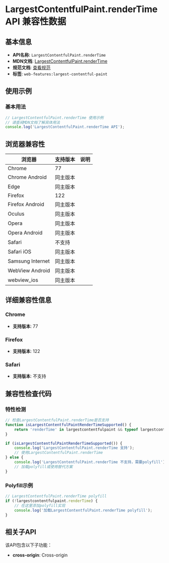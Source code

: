# LargestContentfulPaint.renderTime API 兼容性数据

## 基本信息

- **API名称**: `LargestContentfulPaint.renderTime`
- **MDN文档**: [LargestContentfulPaint.renderTime](https://developer.mozilla.org/docs/Web/API/LargestContentfulPaint/renderTime)
- **规范文档**: [查看规范](https://w3c.github.io/largest-contentful-paint/#ref-for-dom-largestcontentfulpaint-rendertime)
- **标签**: `web-features:largest-contentful-paint`

## 使用示例

### 基本用法

```javascript
// LargestContentfulPaint.renderTime 使用示例
// 请查阅MDN文档了解具体用法
console.log('LargestContentfulPaint.renderTime API');
```

## 浏览器兼容性

| 浏览器 | 支持版本 | 说明 |
|--------|----------|------|
| Chrome | 77 |  |
| Chrome Android | 同主版本 |  |
| Edge | 同主版本 |  |
| Firefox | 122 |  |
| Firefox Android | 同主版本 |  |
| Oculus | 同主版本 |  |
| Opera | 同主版本 |  |
| Opera Android | 同主版本 |  |
| Safari | 不支持 |  |
| Safari iOS | 同主版本 |  |
| Samsung Internet | 同主版本 |  |
| WebView Android | 同主版本 |  |
| webview_ios | 同主版本 |  |

## 详细兼容性信息

### Chrome

- **支持版本**: 77

### Firefox

- **支持版本**: 122

### Safari

- **支持版本**: 不支持

## 兼容性检查代码

### 特性检测

```javascript
// 检查LargestContentfulPaint.renderTime是否支持
function isLargestContentfulPaintRenderTimeSupported() {
    return 'renderTime' in largestcontentfulpaint && typeof largestcontentfulpaint.renderTime === 'function';
}

if (isLargestContentfulPaintRenderTimeSupported()) {
    console.log('LargestContentfulPaint.renderTime 支持');
    // 使用LargestContentfulPaint.renderTime
} else {
    console.log('LargestContentfulPaint.renderTime 不支持，需要polyfill');
    // 加载polyfill或使用替代方案
}
```

### Polyfill示例

```javascript
// LargestContentfulPaint.renderTime polyfill
if (!largestcontentfulpaint.renderTime) {
    // 在这里添加polyfill实现
    console.log('加载LargestContentfulPaint.renderTime polyfill');
}
```

## 相关子API

该API包含以下子功能：

- **cross-origin**: Cross-origin

